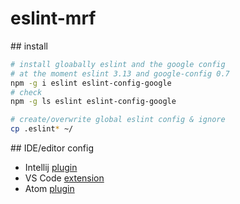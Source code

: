 # eslint-mrf

## install
```sh
# install gloabally eslint and the google config
# at the moment eslint 3.13 and google-config 0.7
npm -g i eslint eslint-config-google
# check
npm -g ls eslint eslint-config-google

# create/overwrite global eslint config & ignore
cp .eslint* ~/
```

## IDE/editor config
- Intellij [plugin](https://plugins.jetbrains.com/idea/plugin/7494-eslint)
- VS Code [extension](https://github.com/Microsoft/vscode-eslint)
- Atom [plugin](https://github.com/AtomLinter/linter-eslint)